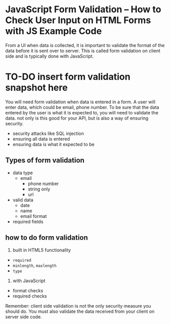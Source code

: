 # JavaScript Form Validation – How to Check User Input on HTML Forms with JS Example Code

From a UI when data is collected, it is important to validate the format of the data before it is sent over to server. This is called form validation on client side and is typically done with JavaScript.


# TO-DO insert form validation snapshot here


You will need form validation when data is entered in a form. A user will enter data, which could be email, phone number. To be sure that the data entered by the user is what it is expected to, you will need to validate the data. 
not only is this good for your API, but is also a way of ensuring security. 
- security attacks like SQL injection
- ensuring all data is entered 
- ensuring data is what it expected to be

## Types of form validation 
- data type 
    - email 
      - phone number
      - string only
      - url
- valid data 
    - date
    - name 
    - email format
- required fields

## how to do form validation
 1. built in HTML5 functionality
 - `required`
 - `minlength`, `maxlength`
 - `type`
 
 1. with JavaScript 
- format checks
- required checks


Remember: client side validation is not the only security measure you should do. You must also validate the data received from your client on server side code. 
